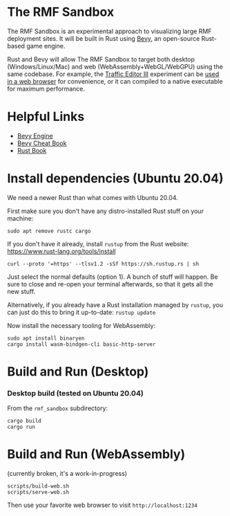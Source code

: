 # The RMF Sandbox

The RMF Sandbox is an experimental approach to visualizing large RMF deployment sites.
It will be built in Rust using [Bevy](https://bevyengine.org/), an open-source Rust-based game engine.

Rust and Bevy will allow The RMF Sandbox to target both desktop (Windows/Linux/Mac) and web (WebAssembly+WebGL/WebGPU) using the same codebase.
For example, the [Traffic Editor III](https://github.com/open-rmf/traffic_editor_iii) experiment can be [used in a web browser](https://open-rmf.github.io/traffic_editor_iii) for convenience, or it can compiled to a native executable for maximum performance.

# Helpful Links

 * [Bevy Engine](https://bevyengine.org/)
 * [Bevy Cheat Book](https://bevy-cheatbook.github.io/)
 * [Rust Book](https://doc.rust-lang.org/stable/book/)

# Install dependencies (Ubuntu 20.04)

We need a newer Rust than what comes with Ubuntu 20.04.

First make sure you don't have any distro-installed Rust stuff on your machine:
```
sudo apt remove rustc cargo
```

If you don't have it already, install `rustup` from the Rust website: https://www.rust-lang.org/tools/install
```
curl --proto '=https' --tlsv1.2 -sSf https://sh.rustup.rs | sh
```
Just select the normal defaults (option 1).
A bunch of stuff will happen. Be sure to close and re-open your terminal afterwards, so that it gets all the new stuff.

Alternatively, if you already have a Rust installation managed by `rustup`, you can just do this to bring it up-to-date: `rustup update`

Now install the necessary tooling for WebAssembly:
```
sudo apt install binaryen
cargo install wasm-bindgen-cli basic-http-server
```

# Build and Run (Desktop)

### Desktop build (tested on Ubuntu 20.04)

From the `rmf_sandbox` subdirectory:

```
cargo build
cargo run
```

# Build and Run (WebAssembly)

(currently broken, it's a work-in-progress)

```
scripts/build-web.sh
scripts/serve-web.sh
```

Then use your favorite web browser to visit `http://localhost:1234`
